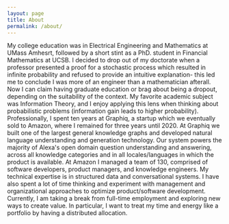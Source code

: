 ```yaml
---
layout: page
title: About
permalink: /about/
---
```

My college education was in Electrical Engineering and Mathematics at UMass Amhesrt, followed by a short stint as a PhD. student in Financial Mathematics at UCSB. I decided to drop out of my doctorate when a professor presented a proof for a stochastic process which resulted in infinite probability and refused to provide an intuitive explanation- this led me to conclude I was more of an engineer than a mathematician afterall. Now I can claim having graduate education or brag about being a dropout, depending on the suitability of the context. My favorite academic subject was Information Theory, and I enjoy applying this lens when thinking about probabilistic problems (information gain leads to higher probability). Professionally, I spent ten years at Graphiq, a startup which we eventually sold to Amazon, where I remained for three years until 2020. At Graphiq we built one of the largest general knowledge graphs and developed natural language understanding and generation technology. Our system powers the majority of Alexa's open domain question understanding and answering, across all knowledge categories and in all locales/languages in which the product is available. At Amazon I managed a team of 130, comprised of software developers, product managers, and knowledge engineers. My technical expertise is in structured data and conversational systems. I have also spent a lot of time thinking and experiment with management and organizational approaches to optimize product/software development. Currently, I am taking a break from full-time employment and exploring new ways to create value. In particular, I want to treat my time and energy like a portfolio by having a distributed allocation.